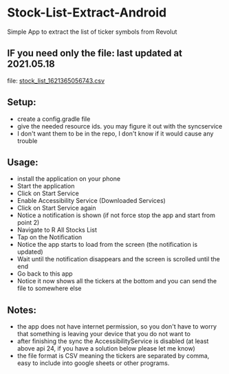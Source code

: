 # Stock-List-Extract-Android
Simple App to extract the list of ticker symbols from Revolut

## IF you need only the file: last updated at 2021.05.18
file: [stock_list_1621365056743.csv](https://github.com/fknives/Stock-List-Extract-Android/blob/dev/stock_list_1621365056743.csv)

## Setup:
- create a config.gradle file
- give the needed resource ids. you may figure it out with the syncservice
- I don't want them to be in the repo, I don't know if it would cause any trouble

## Usage:
- install the application on your phone
- Start the application
- Click on Start Service
- Enable Accessibility Service (Downloaded Services)
- Click on Start Service again
- Notice a notification is shown (if not force stop the app and start from point 2)
- Navigate to R All Stocks List
- Tap on the Notification
- Notice the app starts to load from the screen (the notification is updated)
- Wait until the notification disappears and the screen is scrolled until the end
- Go back to this app
- Notice it now shows all the tickers at the bottom and you can send the file to somewhere else

## Notes:
- the app does not have internet permission, so you don't have to worry that something is leaving your device that you do not want to
- after finishing the sync the AccessibilityService is disabled (at least above api 24, if you have a solution below please let me know)
- the file format is CSV meaning the tickers are separated by comma, easy to include into google sheets or other programs.
